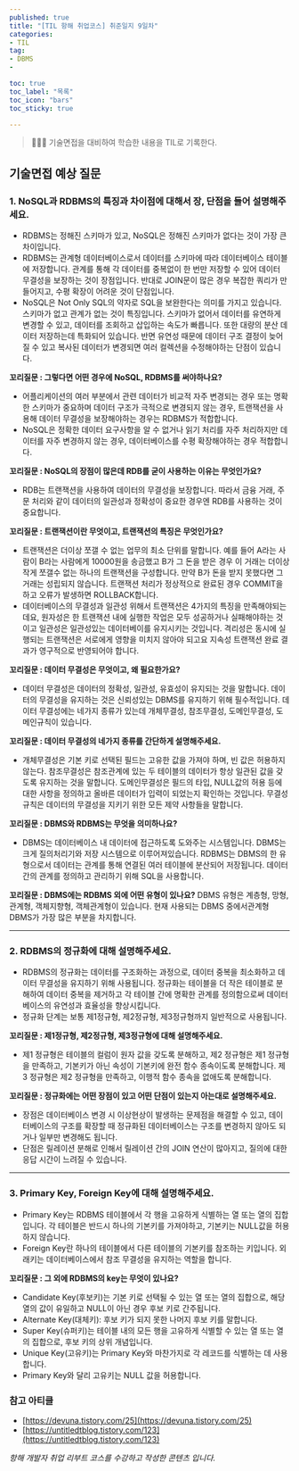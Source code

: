 ```yaml
---
published: true
title: "[TIL 항해 취업코스] 취준일지 9일차"
categories: 
- TIL
tag:
- DBMS
- 

toc: true
toc_label: "목록"
toc_icon: "bars"
toc_sticky: true

---
```

> 👩🏻‍💻 기술면접을 대비하여 학습한 내용을 TIL로 기록한다.

## 기술면접 예상 질문
### 1. NoSQL과 RDBMS의 특징과 차이점에 대해서 장, 단점을 들어 설명해주세요.
* RDBMS는 정해진 스키마가 있고, NoSQL은 정해진 스키마가 없다는 것이 가장 큰 차이입니다.
* RDBMS는 관계형 데이터베이스로서 데이터를 스키마에 따라 데이터베이스 테이블에 저장합니다.  관계를 통해 각 데이터를 중복없이 한 번만 저장할 수 있어 데이터 무결성을 보장하는 것이 장점입니다. 반대로 JOIN문이 많은 경우 복잡한 쿼리가 만들어지고, 수평 확장이 어려운 것이 단점입니다.
* NoSQL은 Not Only SQL의 약자로 SQL을 보완한다는 의미를 가지고 있습니다. 스키마가 없고 관계가 없는 것이 특징입니다. 스키마가 없어서 데이터를 유연하게 변경할 수 있고, 데이터를 조회하고 삽입하는 속도가 빠릅니다. 또한 대량의 분산 데이터 저장하는데 특화되어 있습니다. 반면 유연성 때문에 데이터 구조 결정이 늦어질 수 있고 복사된 데이터가 변경되면 여러 컬렉션을 수정해야하는 단점이 있습니다.

**꼬리질문 : 그렇다면 어떤 경우에 NoSQL, RDBMS를 써야하나요?**
* 어플리케이션의 여러 부분에서 관련 데이터가 비교적 자주 변경되는 경우 또는 명확한 스키마가 중요하며 데이터 구조가 극적으로 변경되지 않는 경우, 트랜잭션을 사용해 데이터 무결성을 보장해야하는 경우는 RDBMS가 적합합니다.
* NoSQL은 정확한 데이터 요구사항을 알 수 없거나 읽기 처리를 자주 처리하지만 데이터를 자주 변경하지 않는 경우, 데이터베이스를 수평 확장해야하는 경우 적합합니다.

**꼬리질문 : NoSQL의 장점이 많은데 RDB를 굳이 사용하는 이유는 무엇인가요?**
* RDB는 트랜잭션을 사용하여 데이터의 무결성을 보장합니다. 따라서 금융 거래, 주문 처리와 같이 데이터의 일관성과 정확성이 중요한 경우엔 RDB를 사용하는 것이 중요합니다.

**꼬리질문 : 트랜잭션이란 무엇이고, 트랜잭션의 특징은 무엇인가요?**
* 트랜잭션은 더이상 쪼갤 수 없는 업무의 최소 단위를 말합니다. 예를 들어 A라는 사람이 B라는 사람에게 10000원을 송금했고 B가 그 돈을 받은 경우 이 거래는 더이상 작게 쪼갤수 없는 하나의 트랜잭션을 구성합니다. 만약 B가 돈을 받지 못했다면 그 거래는 성립되지 않습니다. 트랜잭션 처리가 정상적으로 완료된 경우 COMMIT을 하고 오류가 발생하면 ROLLBACK합니다.
* 데이터베이스의 무결성과 일관성 위해서 트랜잭션은 4가지의 특징을 만족해야되는데요, 원자성은 한 트랜잭션 내에 실행한 작업은 모두 성공하거나 실패해야하는 것이고 일관성은 일관성있는 데이터베이를 유지시키는 것입니다. 격리성은 동시에 실행되는 트랜잭션은 서로에게 영향을 미치지 않아야 되고요 지속성 트랜잭션 완료 결과가 영구적으로 반영되어야 합니다.

**꼬리질문 : 데이터 무결성은 무엇이고, 왜 필요한가요?**
* 데이터 무결성은 데이터의 정확성, 일관성, 유효성이 유지되는 것을 말합니다. 데이터의 무결성을 유지하는 것은 신뢰성있는 DBMS를 유지하기 위해 필수적입니다. 데이터 무결성에는 네가지 종류가 있는데 개체무결성, 참조무결성, 도메인무결성, 도메인규칙이 있습니다.

**꼬리질문 : 데이터 무결성의 네가지 종류를 간단하게 설명해주세요.**
* 개체무결성은 기본 키로 선택된 필드는 고유한 값을 가져야 하며, 빈 값은 허용하지 않는다. 참조무결성은 참조관계에 있는 두 테이블의 데이터가 항상 일관된 값을 갖도록 유지하는 것을 말합니다. 도메인무결성은 필드의 타입, NULL값의 허용 등에 대한 사항을 정의하고 올바른 데이터가 입력이 되었는지 확인하는 것입니다. 무결성규칙은 데이터의 무결성을 지키기 위한 모든 제약 사항들을 말합니다.

**꼬리질문 : DBMS와 RDBMS는 무엇을 의미하나요?**
* DBMS는 데이터베이스 내 데이터에 접근하도록 도와주는 시스템입니다. DBMS는 크게 질의처리기와 저장 시스템으로 이루어져있습니다. RDBMS는 DBMS의 한 유형으로서 데이터는 관계를 통해 연결된 여러 테이블에 분산되어 저장됩니다. 데이터 간의 관계를 정의하고 관리하기 위해 SQL을 사용합니다.

**꼬리질문 : DBMS에는 RDBMS 외에 어떤 유형이 있나요?**
DBMS 유형은 계층형, 망형, 관계형, 객체지향형, 객체관계형이 있습니다. 현재 사용되는 DBMS 중에서관계형 DBMS가 가장 많은 부분을 차지합니다.

---

### 2. RDBMS의 정규화에 대해 설명해주세요.
* RDBMS의 정규화는 데이터를 구조화하는 과정으로, 데이터 중복을 최소화하고 데이터 무결성을 유지하기 위해 사용됩니다. 정규화는 테이블을 더 작은 테이블로 분해하여 데이터 중복을 제거하고 각 테이블 간에 명확한 관계를 정의함으로써 데이터베이스의 유연성과 효율성을 향상시킵니다.
* 정규화 단계는 보통 제1정규형, 제2정규형, 제3정규형까지 일반적으로 사용됩니다.

**꼬리질문 : 제1정규형, 제2정규형, 제3정규형에 대해 설명해주세요.**
* 제1 정규형은 테이블의 컬럼이 원자 값을 갖도록 분해하고, 제2 정규형은 제1 정규형을 만족하고, 기본키가 아닌 속성이 기본키에 완전 함수 종속이도록 분해합니다. 제3 정규형은 제2 정규형을 만족하고, 이행적 함수 종속을 없애도록 분해합니다.

**꼬리질문 : 정규화에는 어떤 장점이 있고 어떤 단점이 있는지 아는대로 설명해주세요.**
* 장점은 데이터베이스 변경 시 이상현상이 발생하는 문제점을 해결할 수 있고, 데이터베이스의 구조를 확장할 때 정규화된 데이터베이스는 구조를 변경하지 않아도 되거나 일부만 변경해도 됩니다. 
* 단점은 릴레이션 분해로 인해서 릴레이션 간의 JOIN 연산이 많아지고, 질의에 대한 응답 시간이 느려질 수 있습니다.

---

### 3. Primary Key, Foreign Key에 대해 설명해주세요.
* Primary Key는 RDBMS 테이블에서 각 행을 고유하게 식별하는 열 또는 열의 집합입니다. 각 테이블은 반드시 하나의 기본키를 가져야하고, 기본키는 NULL값을 허용하지 않습니다.
* Foreign Key란 하나의 테이블에서 다른 테이블의 기본키를 참조하는 키입니다. 외래키는 데이터베이스에서 참조 무결성을 유지하는 역할을 합니다.

**꼬리질문 : 그 외에 RDBMS의 key는 무엇이 있나요?**
* Candidate Key(후보키)는 기본 키로 선택될 수 있는 열 또는 열의 집합으로, 해당 열의 값이 유일하고 NULL이 아닌 경우 후보 키로 간주됩니다. 
* Alternate Key(대체키): 후보 키가 되지 못한 나머지 후보 키를 말합니다. 
* Super Key(슈퍼키)는 테이블 내의 모든 행을 고유하게 식별할 수 있는 열 또는 열의 집합으로, 후보 키의 상위 개념입니다. 
* Unique Key(고유키)는 Primary Key와 마찬가지로 각 레코드를 식별하는 데 사용합니다. 
* Primary Key와 달리 고유키는 NULL 값을 허용합니다.

### 참고 아티클
* [https://devuna.tistory.com/25](https://devuna.tistory.com/25)
* [https://untitledtblog.tistory.com/123](https://untitledtblog.tistory.com/123)

_항해 개발자 취업 리부트 코스를 수강하고 작성한 콘텐츠 입니다._
